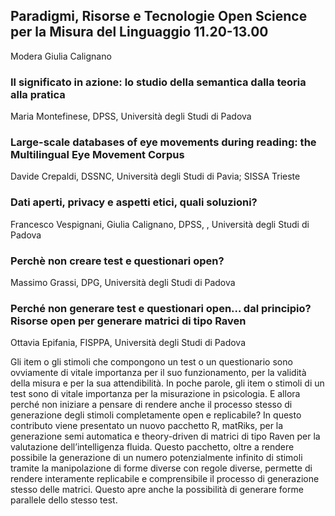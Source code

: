 ## Paradigmi, Risorse e Tecnologie Open Science per la Misura del Linguaggio 11.20-13.00
Modera Giulia Calignano

### Il significato in azione: lo studio della semantica dalla teoria alla pratica
Maria Montefinese, DPSS, Università degli Studi di Padova

### Large-scale databases of eye movements during reading: the Multilingual Eye Movement Corpus
Davide Crepaldi, DSSNC, Università degli Studi di Pavia; SISSA Trieste

### Dati aperti, privacy e aspetti etici, quali soluzioni?
Francesco Vespignani,  Giulia Calignano, DPSS, , Università degli Studi di Padova

### Perchè non creare test e questionari open?
Massimo Grassi, DPG, Università degli Studi di Padova

### Perché non generare test e questionari open… dal principio? Risorse open per generare matrici di tipo Raven
Ottavia Epifania, FISPPA, Università degli Studi di Padova

Gli item o gli stimoli che compongono un test o un questionario
sono ovviamente di vitale importanza per il suo funzionamento, per
la validità della misura e per la sua attendibilità. In poche parole, gli
item o stimoli di un test sono di vitale importanza per la misurazione
in psicologia. E allora perché non iniziare a pensare di rendere
anche il processo stesso di generazione degli stimoli
completamente open e replicabile? In questo contributo viene
presentato un nuovo pacchetto R, matRiks, per la generazione
semi automatica e theory-driven di matrici di tipo Raven per la
valutazione dell’intelligenza fluida. Questo pacchetto, oltre a
rendere possibile la generazione di un numero potenzialmente
infinito di stimoli tramite la manipolazione di forme diverse con
regole diverse, permette di rendere interamente replicabile e
comprensibile il processo di generazione stesso delle matrici.
Questo apre anche la possibilità di generare forme parallele dello
stesso test.
